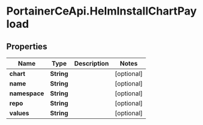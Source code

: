 # PortainerCeApi.HelmInstallChartPayload

## Properties
Name | Type | Description | Notes
------------ | ------------- | ------------- | -------------
**chart** | **String** |  | [optional] 
**name** | **String** |  | [optional] 
**namespace** | **String** |  | [optional] 
**repo** | **String** |  | [optional] 
**values** | **String** |  | [optional] 


